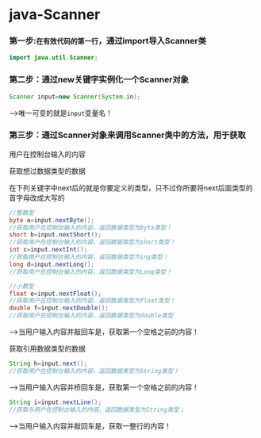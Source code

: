 # java-Scanner
### 第一步:`在有效代码的第一行`，通过import导入Scanner类

```java
import java.util.Scanner;
```

### 第二步：通过new关键字实例化一个Scanner对象

```java
Scanner input=new Scanner(System.in);
```

-->唯一可变的就是```input```变量名！

### 第三步：通过Scanner对象来调用Scanner类中的方法，用于获取

用户在控制台输入的内容

获取想过数据类型的数据

在下列关键字中next后的就是你要定义的类型，只不过你所要将next后面类型的首字母改成大写的

```java
//整数型
byte a=input.nextByte();
//获取用户在控制台输入的内容，返回数据类型为byta类型！
short b=input.nextShort();
//获取用户在控制台输入的内容，返回数据类型为short类型！
int c=input.nextInt();
//获取用户在控制台输入的内容，返回数据类型为ing类型！
long d=input.nextLong();
//获取用户在控制台输入的内容，返回数据类型为Long类型！
```

```java
//小数型
float e=input.nextFloat();
//获取用户在控制台输入的内容，返回数据类型为float类型！
double f=input.nextDouble();
//获取用户在控制台输入的内容，返回数据类型为double类型
```

-->当用户输入内容并敲回车是，获取第一个空格之前的内容！

获取引用数据类型的数据

```java
String h=input.next();
//获取用户在控制台输入的内容，返回数据类型为String类型！
```

-->当用户输入内容并桥回车是，获取第一个空格之前的内容！

```java
String i=input.nextLine();
//获取与用户在控制台输入的内容，返回数据类型为String类型；
```

-->当用户输入内容并敲回车是，获取一整行的内容！

